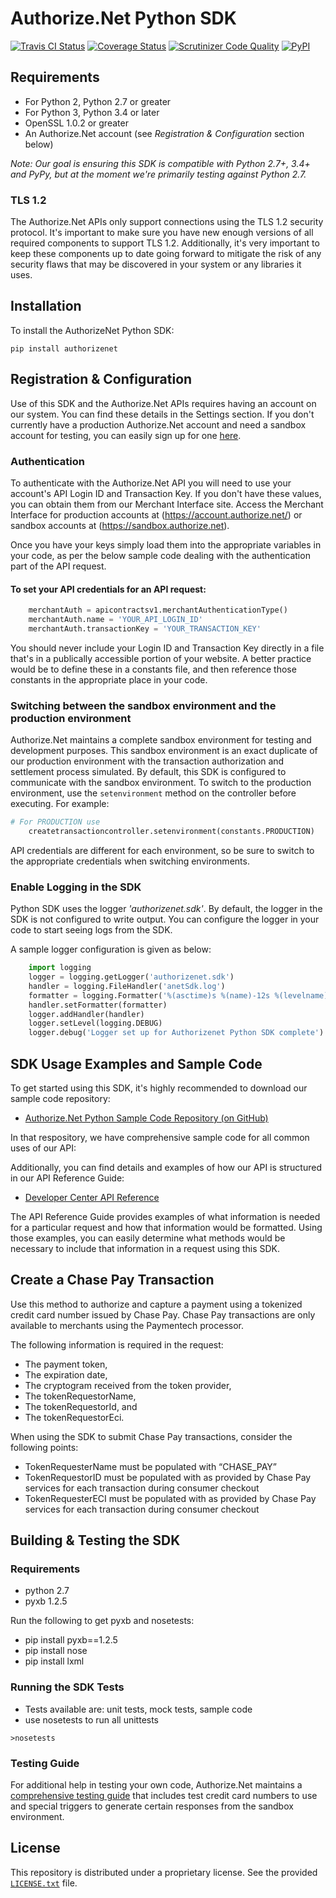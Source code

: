 # Authorize.Net Python SDK 

[![Travis CI Status](https://travis-ci.org/AuthorizeNet/sdk-python.svg?branch=master)](https://travis-ci.org/AuthorizeNet/sdk-python)
[![Coverage Status](https://coveralls.io/repos/github/AuthorizeNet/sdk-python/badge.svg?branch=master)](https://coveralls.io/github/AuthorizeNet/sdk-python?branch=master)
[![Scrutinizer Code Quality](https://scrutinizer-ci.com/g/AuthorizeNet/sdk-python/badges/quality-score.png?b=master)](https://scrutinizer-ci.com/g/AuthorizeNet/sdk-python/?branch=master)
[![PyPI](https://img.shields.io/pypi/v/authorizenet.svg)](https://badge.fury.io/py/authorizenet)


## Requirements
* For Python 2, Python 2.7 or greater
* For Python 3, Python 3.4 or later
* OpenSSL 1.0.2 or greater
* An Authorize.Net account (see _Registration & Configuration_ section below)

_Note: Our goal is ensuring this SDK is compatible with Python 2.7+, 3.4+ and PyPy, but at the moment we're primarily testing against Python 2.7._

### TLS 1.2
The Authorize.Net APIs only support connections using the TLS 1.2 security protocol. It's important to make sure you have new enough versions of all required components to support TLS 1.2. Additionally, it's very important to keep these components up to date going forward to mitigate the risk of any security flaws that may be discovered in your system or any libraries it uses.


## Installation
To install the AuthorizeNet Python SDK:

`pip install authorizenet`


## Registration & Configuration
Use of this SDK and the Authorize.Net APIs requires having an account on our system. You can find these details in the Settings section.
If you don't currently have a production Authorize.Net account and need a sandbox account for testing, you can easily sign up for one [here](https://developer.authorize.net/sandbox/).

### Authentication
To authenticate with the Authorize.Net API you will need to use your account's API Login ID and Transaction Key. If you don't have these values, you can obtain them from our Merchant Interface site. Access the Merchant Interface for production accounts at (https://account.authorize.net/) or sandbox accounts at (https://sandbox.authorize.net).

Once you have your keys simply load them into the appropriate variables in your code, as per the below sample code dealing with the authentication part of the API request. 

#### To set your API credentials for an API request:
```python
	merchantAuth = apicontractsv1.merchantAuthenticationType()
	merchantAuth.name = 'YOUR_API_LOGIN_ID'
	merchantAuth.transactionKey = 'YOUR_TRANSACTION_KEY'
```

You should never include your Login ID and Transaction Key directly in a file that's in a publically accessible portion of your website. A better practice would be to define these in a constants file, and then reference those constants in the appropriate place in your code.

### Switching between the sandbox environment and the production environment
Authorize.Net maintains a complete sandbox environment for testing and development purposes. This sandbox environment is an exact duplicate of our production environment with the transaction authorization and settlement process simulated. By default, this SDK is configured to communicate with the sandbox environment. To switch to the production environment, use the `setenvironment` method on the controller before executing.  For example:
```python
# For PRODUCTION use
	createtransactioncontroller.setenvironment(constants.PRODUCTION)
```

API credentials are different for each environment, so be sure to switch to the appropriate credentials when switching environments.

### Enable Logging in the SDK
Python SDK uses the logger _'authorizenet.sdk'_. By default, the logger in the SDK is not configured to write output. You can configure the logger in your code to start seeing logs from the SDK.

A sample logger configuration is given as below:

```python
	import logging
	logger = logging.getLogger('authorizenet.sdk')
	handler = logging.FileHandler('anetSdk.log')  
	formatter = logging.Formatter('%(asctime)s %(name)-12s %(levelname)-8s %(message)s')
	handler.setFormatter(formatter)
	logger.addHandler(handler)
	logger.setLevel(logging.DEBUG)
	logger.debug('Logger set up for Authorizenet Python SDK complete')
``` 


## SDK Usage Examples and Sample Code
To get started using this SDK, it's highly recommended to download our sample code repository:
* [Authorize.Net Python Sample Code Repository (on GitHub)](https://github.com/AuthorizeNet/sample-code-python)

In that respository, we have comprehensive sample code for all common uses of our API:

Additionally, you can find details and examples of how our API is structured in our API Reference Guide:
* [Developer Center API Reference](http://developer.authorize.net/api/reference/index.html)

The API Reference Guide provides examples of what information is needed for a particular request and how that information would be formatted. Using those examples, you can easily determine what methods would be necessary to include that information in a request using this SDK.

## Create a Chase Pay Transaction
Use this method to authorize and capture a payment using a tokenized credit card number issued by Chase Pay. Chase Pay transactions are only available to merchants using the Paymentech processor.

The following information is required in the request:

- The payment token,
- The expiration date,
- The cryptogram received from the token provider,
- The tokenRequestorName,
- The tokenRequestorId, and
- The tokenRequestorEci.

When using the SDK to submit Chase Pay transactions, consider the following points:
- TokenRequesterName must be populated with  “CHASE_PAY”
- TokenRequestorID must be populated with <tokenRequestorID> as provided by Chase Pay services for each transaction during consumer checkout
- TokenRequesterECI must be populated with <eciIndicator> as provided by Chase Pay services for each transaction during consumer checkout  

## Building & Testing the SDK

### Requirements
- python 2.7
- pyxb 1.2.5

Run the following to get pyxb and nosetests:
- pip install pyxb==1.2.5
- pip install nose
- pip install lxml

### Running the SDK Tests
- Tests available are: unit tests, mock tests, sample code
- use nosetests to run all unittests

`>nosetests`

### Testing Guide
For additional help in testing your own code, Authorize.Net maintains a [comprehensive testing guide](http://developer.authorize.net/hello_world/testing_guide/) that includes test credit card numbers to use and special triggers to generate certain responses from the sandbox environment.


## License
This repository is distributed under a proprietary license. See the provided [`LICENSE.txt`](/LICENSE.txt) file.